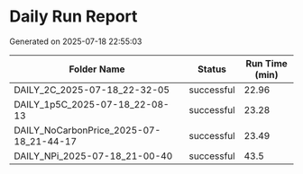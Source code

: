 # Daily Run Report
Generated on 2025-07-18 22:55:03

| Folder Name | Status     | Run Time (min) |
|-------------|------------|----------------|
| DAILY_2C_2025-07-18_22-32-05 | successful | 22.96 |
| DAILY_1p5C_2025-07-18_22-08-13 | successful | 23.28 |
| DAILY_NoCarbonPrice_2025-07-18_21-44-17 | successful | 23.49 |
| DAILY_NPi_2025-07-18_21-00-40 | successful | 43.5 |